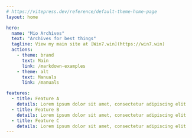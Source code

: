 ```yaml
---
# https://vitepress.dev/reference/default-theme-home-page
layout: home

hero:
  name: "Mio Archives"
  text: "Archives for best things"
  tagline: View my main site at [Win7.win](https://win7.win)
  actions:
    - theme: brand
      text: Main
      link: /markdown-examples
    - theme: alt
      text: Manuals
      link: /manuals

features:
  - title: Feature A
    details: Lorem ipsum dolor sit amet, consectetur adipiscing elit
  - title: Feature B
    details: Lorem ipsum dolor sit amet, consectetur adipiscing elit
  - title: Feature C
    details: Lorem ipsum dolor sit amet, consectetur adipiscing elit
---
```


